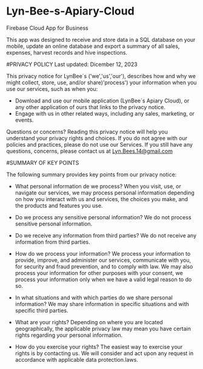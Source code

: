 # Lyn-Bee-s-Apiary-Cloud
Firebase Cloud App for Business

This app was designed to receive and store data in a SQL database on your mobile, update an online database and export a summary of  all sales, expenses, harvest records and hive inspections.

#PRIVACY POLICY
Last updated: Dicember 12, 2023

This privacy notice for LynBee´s ('we','us','our'), describes how and why we might collect, store, use, and/or share)'process') your information when you use our services, such as when you:
- Download and use our mobile application (LynBee´s Apiary Cloud), or any other application of ours that links to the privacy notice.
- Engage with us in other related ways, including any sales, marketing, or events.
  
Questions or concerns? 
Reading this privacy notice will help you understand your privacy rights and choices. If you do not agree with our policies and practices, please do not use our Services. If you still have any questions, concerns, please contact us at Lyn.Bees.14@gmail.com

#SUMMARY OF KEY POINTS

The following summary provides key points from our privacy notice:
- What personal information de we process? When you visit, use, or navigate our services, we may process personal information depending on how you interact with us and services, the choices you make, and the products and features you use.
  
- Do we process any sensitive personal information? We do not process sensitive personal information.
  
- Do we receive any information from third parties? We do not receive any information from third parties.
  
- How do we process your information? We process your information to provide, improve, and administer our services, communicate with you, for security and fraud prevention, and to comply with law. We may also process your information for other purposes with your consent, we process your information only when we have a valid legal reason to do so.
  
- In what situations and with which parties do we share personal information? We may share information in specific situations and with specific third parties.
  
- What are your rights? Depending on where you are located geographically, the applicable privacy law may mean you have certain rights regarding your personal information.
  
- How do you exercise your rights? The easiest way to exercise your rights is by contacting us. We will consider and act upon any request in accordance with applicable data protection.laws.
